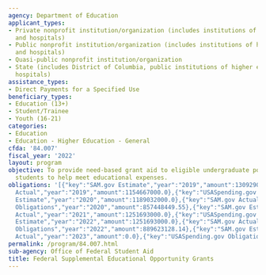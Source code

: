 ```yaml
---
agency: Department of Education
applicant_types:
- Private nonprofit institution/organization (includes institutions of higher education
  and hospitals)
- Public nonprofit institution/organization (includes institutions of higher education
  and hospitals)
- Quasi-public nonprofit institution/organization
- State (includes District of Columbia, public institutions of higher education and
  hospitals)
assistance_types:
- Direct Payments for a Specified Use
beneficiary_types:
- Education (13+)
- Student/Trainee
- Youth (16-21)
categories:
- Education
- Education - Higher Education - General
cfda: '84.007'
fiscal_year: '2022'
layout: program
objective: To provide need-based grant aid to eligible undergraduate postsecondary
  students to help meet educational expenses.
obligations: '[{"key":"SAM.gov Estimate","year":"2019","amount":130929000.0},{"key":"SAM.gov
  Actual","year":"2019","amount":1154667000.0},{"key":"USASpending.gov Obligations","year":"2019","amount":831938398.19},{"key":"SAM.gov
  Estimate","year":"2020","amount":1189032000.0},{"key":"SAM.gov Actual","year":"2020","amount":1169356000.0},{"key":"USASpending.gov
  Obligations","year":"2020","amount":857448449.55},{"key":"SAM.gov Estimate","year":"2021","amount":1189634000.0},{"key":"SAM.gov
  Actual","year":"2021","amount":1251693000.0},{"key":"USASpending.gov Obligations","year":"2021","amount":870615821.33},{"key":"SAM.gov
  Estimate","year":"2022","amount":1251693000.0},{"key":"SAM.gov Actual","year":"2022","amount":1376037000.0},{"key":"USASpending.gov
  Obligations","year":"2022","amount":889623128.14},{"key":"SAM.gov Estimate","year":"2023","amount":1293785000.0},{"key":"SAM.gov
  Actual","year":"2023","amount":0.0},{"key":"USASpending.gov Obligations","year":"2023","amount":897564481.98}]'
permalink: /program/84.007.html
sub-agency: Office of Federal Student Aid
title: Federal Supplemental Educational Opportunity Grants
---
```

